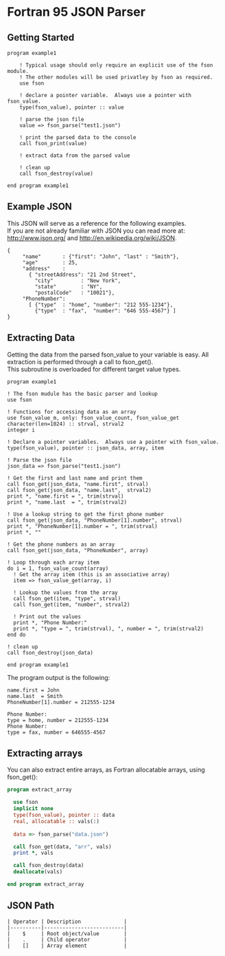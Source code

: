 Fortran 95 JSON Parser
======================

Getting Started
---------------
    program example1

        ! Typical usage should only require an explicit use of the fson module.
        ! The other modules will be used privatley by fson as required.  
        use fson

        ! declare a pointer variable.  Always use a pointer with fson_value.
        type(fson_value), pointer :: value

        ! parse the json file
        value => fson_parse("test1.json")

        ! print the parsed data to the console
        call fson_print(value)    

        ! extract data from the parsed value        

        ! clean up
        call fson_destroy(value)

    end program example1

Example JSON
------------
This JSON will serve as a reference for the following examples.  
If you are not already familiar with JSON you can read more at:
<http://www.json.org/> and <http://en.wikipedia.org/wiki/JSON>.

    {
         "name"       : {"first": "John", "last" : "Smith"},
         "age"        : 25,
         "address"    :
           { "streetAddress": "21 2nd Street",
             "city"         : "New York",
             "state"        : "NY",
             "postalCode"   : "10021"},
         "PhoneNumber":
           [ {"type"  : "home", "number": "212 555-1234"},
             {"type"  : "fax",  "number": "646 555-4567"} ]
    }

Extracting Data
---------------
Getting the data from the parsed fson_value to your variable is easy.  All extraction is performed through a call to fson_get().  
This subroutine is overloaded for different target value types.

    program example1

    ! The fson mudule has the basic parser and lookup 
    use fson
    
    ! Functions for accessing data as an array
    use fson_value_m, only: fson_value_count, fson_value_get
    character(len=1024) :: strval, strval2
    integer i

    ! Declare a pointer variables.  Always use a pointer with fson_value.
    type(fson_value), pointer :: json_data, array, item

    ! Parse the json file
    json_data => fson_parse("test1.json")

    ! Get the first and last name and print them
    call fson_get(json_data, "name.first", strval)
    call fson_get(json_data, "name.last",  strval2)
    print *, "name.first = ", trim(strval)
    print *, "name.last  = ", trim(strval2)

    ! Use a lookup string to get the first phone number
    call fson_get(json_data, "PhoneNumber[1].number", strval)     
    print *, "PhoneNumber[1].number = ", trim(strval)
    print *, ""

    ! Get the phone numbers as an array
    call fson_get(json_data, "PhoneNumber", array)
    
    ! Loop through each array item
    do i = 1, fson_value_count(array)
      ! Get the array item (this is an associative array)
      item => fson_value_get(array, i)
      
      ! Lookup the values from the array
      call fson_get(item, "type", strval)
      call fson_get(item, "number", strval2)
      
      ! Print out the values
      print *, "Phone Number:"
      print *, "type = ", trim(strval), ", number = ", trim(strval2)
    end do

    ! clean up
    call fson_destroy(json_data)

    end program example1
    
The program output is the following:

    name.first = John
    name.last  = Smith
    PhoneNumber[1].number = 212555-1234

    Phone Number:
    type = home, number = 212555-1234
    Phone Number:
    type = fax, number = 646555-4567

Extracting arrays
-----------------
You can also extract entire arrays, as Fortran allocatable arrays, using fson_get():

```fortran
program extract_array

  use fson
  implicit none
  type(fson_value), pointer :: data
  real, allocatable :: vals(:)
    
  data => fson_parse("data.json")

  call fson_get(data, "arr", vals)
  print *, vals

  call fson_destroy(data)
  deallocate(vals)

end program extract_array
```

JSON Path
---------

    | Operator | Description              | 
    |----------|--------------------------|
    |    $     | Root object/value        | 
    |    .     | Child operator           |
    |    []    | Array element            |
